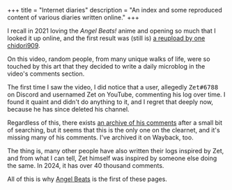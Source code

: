 +++
title = "Internet diaries"
description = "An index and some reproduced content of various diaries written online."
+++

I recall in 2021 loving the <cite>Angel Beats!</cite> anime and opening so much that I looked it up online, and the first result was (still is) [a reupload by one chidori909](https://youtube.com/watch?v=zIFV8UUs1-c).

On this video, random people, from many unique walks of life, were so touched by this art that they decided to write a daily microblog in the video's comments section.

The first time I saw the video, I did notice that a user, allegedly <samp>Zet#6788</samp> on Discord and usernamed Zet on YouTube, commenting his log over time. I found it quaint and didn't do anything to it, and I regret that deeply now, because he has since deleted his channel.

Regardless of this, there exists [an archive of his comments](https://gist.github.com/Widowan/4f9bea8bd0a4b0acdc003f0ea1a987a3) after a small bit of searching, but it seems that this is the only one on the clearnet, and it's missing many of his comments. I've archived it on Wayback, too.

The thing is, many other people have also written their logs inspired by Zet, and from what I can tell, Zet himself was inspired by someone else doing the same. In 2024, it has over 40 thousand comments.

All of this is why [Angel Beats](angel-beats/) is the first of these pages.
